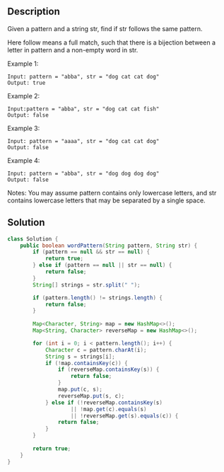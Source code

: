 ## Description

Given a pattern and a string str, find if str follows the same pattern.

Here follow means a full match, such that there is a bijection between a letter in pattern and a non-empty word in str.

Example 1:
```
Input: pattern = "abba", str = "dog cat cat dog"
Output: true
```
Example 2:
```
Input:pattern = "abba", str = "dog cat cat fish"
Output: false
```
Example 3:
```
Input: pattern = "aaaa", str = "dog cat cat dog"
Output: false
```
Example 4:
```
Input: pattern = "abba", str = "dog dog dog dog"
Output: false
```
Notes:
You may assume pattern contains only lowercase letters, and str contains lowercase letters that may be separated by a single space.

## Solution

```java
class Solution {
    public boolean wordPattern(String pattern, String str) {
        if (pattern == null && str == null) {
            return true;
        } else if (pattern == null || str == null) {
            return false;
        }
        String[] strings = str.split(" ");

        if (pattern.length() != strings.length) {
            return false;
        }
        
        Map<Character, String> map = new HashMap<>();
        Map<String, Character> reverseMap = new HashMap<>();

        for (int i = 0; i < pattern.length(); i++) {
            Character c = pattern.charAt(i);
            String s = strings[i];
            if (!map.containsKey(c)) {
                if (reverseMap.containsKey(s)) {
                    return false;
                }
                map.put(c, s);
                reverseMap.put(s, c);
            } else if (!reverseMap.containsKey(s)
                    || !map.get(c).equals(s)
                    || !reverseMap.get(s).equals(c)) {
                return false;
            }
        }
        
        return true;
    }
}
```
